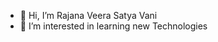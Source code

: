 - 👋 Hi, I’m Rajana Veera Satya Vani
- 👀 I’m interested in learning new Technologies
  
  

<!---
vani-rajana/vani-rajana is a ✨ special ✨ repository because its `README.md` (this file) appears on your GitHub profile.
You can click the Preview link to take a look at your changes.
--->
